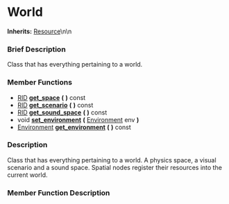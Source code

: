 #  World  
**Inherits:** [Resource](class_resource)\\n\\n
###  Brief Description  
Class that has everything pertaining to a world.

###  Member Functions 
  * [RID](class_rid)  **[get_space](#get_space)**  **(** **)** const
  * [RID](class_rid)  **[get_scenario](#get_scenario)**  **(** **)** const
  * [RID](class_rid)  **[get_sound_space](#get_sound_space)**  **(** **)** const
  * void  **[set_environment](#set_environment)**  **(** [Environment](class_environment) env  **)**
  * [Environment](class_environment)  **[get_environment](#get_environment)**  **(** **)** const

###  Description  
Class that has everything pertaining to a world. A physics space, a visual scenario and a sound space. Spatial nodes register their resources into the current world.

###  Member Function Description  
